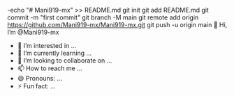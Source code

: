 -echo "# Mani919-mx" >> README.md
git init
git add README.md
git commit -m "first commit"
git branch -M main
git remote add origin https://github.com/Mani919-mx/Mani919-mx.git
git push -u origin main 👋 Hi, I’m @Mani919-mx
- 👀 I’m interested in ...
- 🌱 I’m currently learning ...
- 💞️ I’m looking to collaborate on ...
- 📫 How to reach me ...
- 😄 Pronouns: ...
- ⚡ Fun fact: ...

<!---
Mani919-mx/Mani919-mx is a ✨ special ✨ repository because its `README.md` (this file) appears on your GitHub profile.
You can click the Preview link to take a look at your changes.
--->

